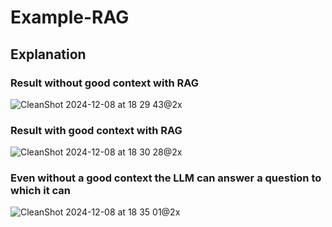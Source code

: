 # Example-RAG

## Explanation

### Result without good context with RAG
![CleanShot 2024-12-08 at 18 29 43@2x](https://github.com/user-attachments/assets/e83e9cc8-b999-490b-a67e-fc4f82ed3d62)

### Result with good context with RAG
![CleanShot 2024-12-08 at 18 30 28@2x](https://github.com/user-attachments/assets/9bc72859-294f-4905-aa3c-022ee62de09a)

### Even without a good context the LLM can answer a question to which it can
![CleanShot 2024-12-08 at 18 35 01@2x](https://github.com/user-attachments/assets/92c6c6a4-4be1-420f-80d3-34e41e85f120)


